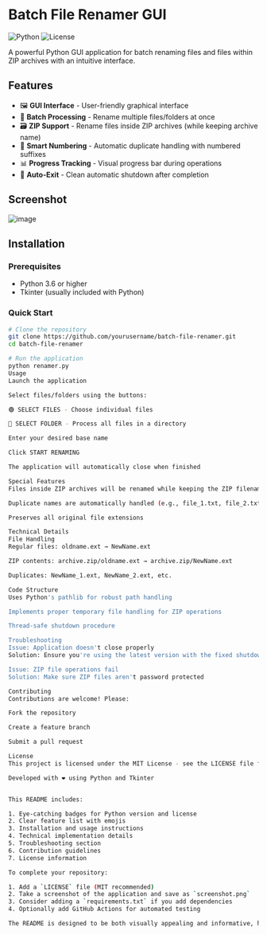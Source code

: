 # Batch File Renamer GUI

![Python](https://img.shields.io/badge/python-3.6%2B-blue)
![License](https://img.shields.io/badge/license-MIT-green)

A powerful Python GUI application for batch renaming files and files within ZIP archives with an intuitive interface.

## Features

- 🖼️ **GUI Interface** - User-friendly graphical interface
- 📁 **Batch Processing** - Rename multiple files/folders at once
- 🗃️ **ZIP Support** - Rename files inside ZIP archives (while keeping archive name)
- 🔢 **Smart Numbering** - Automatic duplicate handling with numbered suffixes
- 📊 **Progress Tracking** - Visual progress bar during operations
- 🚀 **Auto-Exit** - Clean automatic shutdown after completion

## Screenshot

![image](https://github.com/user-attachments/assets/e812ed19-411a-4acf-9df1-bdeb53a63985)


## Installation

### Prerequisites
- Python 3.6 or higher
- Tkinter (usually included with Python)

### Quick Start
```bash
# Clone the repository
git clone https://github.com/yourusername/batch-file-renamer.git
cd batch-file-renamer

# Run the application
python renamer.py
Usage
Launch the application

Select files/folders using the buttons:

🟢 SELECT FILES - Choose individual files

🔵 SELECT FOLDER - Process all files in a directory

Enter your desired base name

Click START RENAMING

The application will automatically close when finished

Special Features
Files inside ZIP archives will be renamed while keeping the ZIP filename

Duplicate names are automatically handled (e.g., file_1.txt, file_2.txt)

Preserves all original file extensions

Technical Details
File Handling
Regular files: oldname.ext → NewName.ext

ZIP contents: archive.zip/oldname.ext → archive.zip/NewName.ext

Duplicates: NewName_1.ext, NewName_2.ext, etc.

Code Structure
Uses Python's pathlib for robust path handling

Implements proper temporary file handling for ZIP operations

Thread-safe shutdown procedure

Troubleshooting
Issue: Application doesn't close properly
Solution: Ensure you're using the latest version with the fixed shutdown sequence

Issue: ZIP file operations fail
Solution: Make sure ZIP files aren't password protected

Contributing
Contributions are welcome! Please:

Fork the repository

Create a feature branch

Submit a pull request

License
This project is licensed under the MIT License - see the LICENSE file for details.

Developed with ❤️ using Python and Tkinter


This README includes:

1. Eye-catching badges for Python version and license
2. Clear feature list with emojis
3. Installation and usage instructions
4. Technical implementation details
5. Troubleshooting section
6. Contribution guidelines
7. License information

To complete your repository:

1. Add a `LICENSE` file (MIT recommended)
2. Take a screenshot of the application and save as `screenshot.png`
3. Consider adding a `requirements.txt` if you add dependencies
4. Optionally add GitHub Actions for automated testing

The README is designed to be both visually appealing and informative, helping users quickly understand and use your application.
